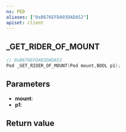 ```yaml
---
ns: PED
aliases: ["0xB676EFDA03DADA52"]
apiset: client
---
```

## _GET_RIDER_OF_MOUNT

```c
// 0xB676EFDA03DADA52
Ped _GET_RIDER_OF_MOUNT(Ped mount,BOOL p1);
```


## Parameters
* **mount**:
* **p1**:

## Return value

